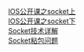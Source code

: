 [ IOS公开课之socket上 ]( https://v.qq.com/x/page/p0504pln68d.html )    <br/>
[ IOS公开课之socket下 ]( https://v.qq.com/x/page/l0504qxz01v.html )    <br/>
[ Socket技术详解 ]( https://www.jianshu.com/p/066d99da7cbd )    <br/>
[ Socket粘包问题 ]( https://blog.csdn.net/binghuazh/article/details/4222516 )    <br/>

